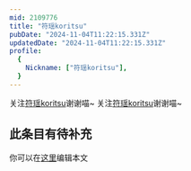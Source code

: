 ```yaml
---
mid: 2109776
title: "符瑶koritsu"
pubDate: "2024-11-04T11:22:15.331Z"
updatedDate: "2024-11-04T11:22:15.331Z"
profile:
  {
    Nickname: ["符瑶koritsu"],
  }
---
```


关注[符瑶koritsu](https://space.bilibili.com/2109776)谢谢喵~ 关注[符瑶koritsu](https://space.bilibili.com/2109776)谢谢喵~

## 此条目有待补充
你可以在[这里](https://github.com/Yuhanawa/VTuber.ICU-Content/edit/master/v/符瑶koritsu/index.md)编辑本文
